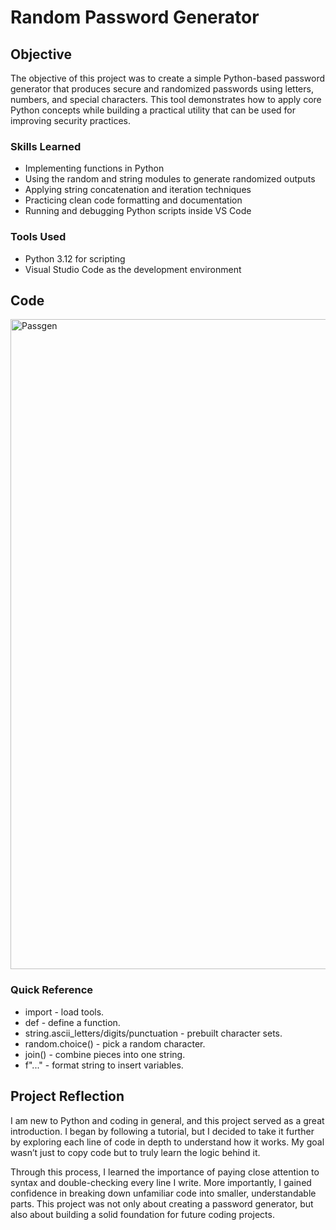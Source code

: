 # Random Password Generator

## Objective

The objective of this project was to create a simple Python-based password generator that produces secure and randomized passwords using letters, numbers, and special characters. This tool demonstrates how to apply core Python concepts while building a practical utility that can be used for improving security practices.

### Skills Learned

- Implementing functions in Python
- Using the random and string modules to generate randomized outputs
- Applying string concatenation and iteration techniques
- Practicing clean code formatting and documentation
- Running and debugging Python scripts inside VS Code

### Tools Used

- Python 3.12 for scripting
- Visual Studio Code as the development environment

## Code 

<img width="1920" height="1040" alt="Passgen" src="https://github.com/user-attachments/assets/f2f66a73-140f-4dd4-a54d-a19e8a4e6e38" />

### Quick Reference
- import - load tools.
- def - define a function.
- string.ascii_letters/digits/punctuation - prebuilt character sets.
- random.choice() - pick a random character.
- join() - combine pieces into one string.
- f"..." - format string to insert variables.

## Project Reflection

I am new to Python and coding in general, and this project served as a great introduction. I began by following a tutorial, but I decided to take it further by exploring each line of code in depth to understand how it works. My goal wasn’t just to copy code but to truly learn the logic behind it.

Through this process, I learned the importance of paying close attention to syntax and double-checking every line I write. More importantly, I gained confidence in breaking down unfamiliar code into smaller, understandable parts. This project was not only about creating a password generator, but also about building a solid foundation for future coding projects.
